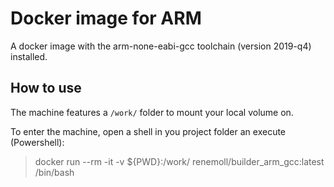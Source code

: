 # Docker image for ARM

A docker image with the arm-none-eabi-gcc toolchain (version 2019-q4) installed.

## How to use

The machine features a `/work/` folder to mount your local volume on.

To enter the machine, open a shell in you project folder an execute (Powershell):
> docker run --rm -it -v ${PWD}:/work/ renemoll/builder_arm_gcc:latest /bin/bash
